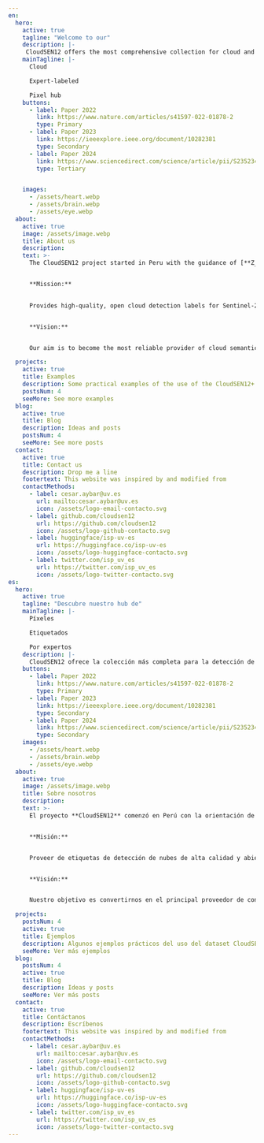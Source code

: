 ```yaml
---
en:
  hero:
    active: true
    tagline: "Welcome to our"
    description: |-
     CloudSEN12 offers the most comprehensive collection for cloud and cloud shadow detection in Sentinel-2.
    mainTagline: |-
      Cloud

      Expert-labeled

      Pixel hub
    buttons:
      - label: Paper 2022
        link: https://www.nature.com/articles/s41597-022-01878-2
        type: Primary
      - label: Paper 2023
        link: https://ieeexplore.ieee.org/document/10282381
        type: Secondary
      - label: Paper 2024
        link: https://www.sciencedirect.com/science/article/pii/S2352340924008163
        type: Tertiary


    images:
      - /assets/heart.webp
      - /assets/brain.webp
      - /assets/eye.webp
  about:
    active: true
    image: /assets/image.webp
    title: About us
    description: 
    text: >-
      The CloudSEN12 project started in Peru with the guidance of [**Z_GIS**](https://www.plus.ac.at/geoinformatik/?lang=en) and the [**ISP**](https://isp.uv.es/). This initiative addresses the challenge of processing cloud-contaminated imagery, focusing on tropical regions where existing cloud detection algorithms frequently underperform. We quickly identified that this shortcoming was due to the absence of high-quality labels on this region. To address this issue, we decided to create a globally diverse dataset with a strong focus on quality to improve SOTA cloud detection capabilities. After the dataset’s release in December 2022 and receiving valuable feedback, the team was motivated to improve further. This led to **CloudSEN12+**, where, with the acquired knowledge, we refined the dataset ensuring maximum trustworthiness.


      **Mission:**
      

      Provides high-quality, open cloud detection labels for Sentinel-2, ensuring fair global data distribution.


      **Vision:**


      Our aim is to become the most reliable provider of cloud semantic annotations across multiple optical remote sensing sensors. We strive to provide researchers and industries with the necessary models and datasets to perform accurate cloud screening.

  projects:
    active: true
    title: Examples
    description: Some practical examples of the use of the CloudSEN12+
    postsNum: 4
    seeMore: See more examples
  blog:
    active: true
    title: Blog
    description: Ideas and posts
    postsNum: 4
    seeMore: See more posts
  contact:
    active: true
    title: Contact us
    description: Drop me a line
    footertext: This website was inspired by and modified from
    contactMethods:
      - label: cesar.aybar@uv.es
        url: mailto:cesar.aybar@uv.es
        icon: /assets/logo-email-contacto.svg
      - label: github.com/cloudsen12
        url: https://github.com/cloudsen12
        icon: /assets/logo-github-contacto.svg
      - label: huggingface/isp-uv-es
        url: https://huggingface.co/isp-uv-es
        icon: /assets/logo-huggingface-contacto.svg
      - label: twitter.com/isp_uv_es
        url: https://twitter.com/isp_uv_es
        icon: /assets/logo-twitter-contacto.svg
es:
  hero:
    active: true
    tagline: "Descubre nuestro hub de"
    mainTagline: |-
      Píxeles

      Etiquetados

      Por expertos
    description: |-
      CloudSEN12 ofrece la colección más completa para la detección de nubes y sombras de nubes en Sentinel-2.
    buttons:
      - label: Paper 2022
        link: https://www.nature.com/articles/s41597-022-01878-2
        type: Primary
      - label: Paper 2023
        link: https://ieeexplore.ieee.org/document/10282381
        type: Secondary
      - label: Paper 2024
        link: https://www.sciencedirect.com/science/article/pii/S2352340924008163
        type: Secondary
    images:
      - /assets/heart.webp
      - /assets/brain.webp
      - /assets/eye.webp
  about:
    active: true
    image: /assets/image.webp
    title: Sobre nosotros
    description:
    text: >-
      El proyecto **CloudSEN12** comenzó en Perú con la orientación de [**Z_GIS**](https://www.plus.ac.at/geoinformatik/?lang=en) y el [**ISP**](https://isp.uv.es/). Esta iniciativa aborda el desafío de procesar imágenes contaminadas por nubes, centrándose en las regiones tropicales, donde los algoritmos existentes de detección de nubes a menudo tienen un rendimiento insuficiente. Identificamos rápidamente que esta deficiencia se debía a la falta de etiquetas de alta calidad en esta región. Para abordar este problema, decidimos crear un conjunto de datos globalmente diverso con un fuerte enfoque en la calidad para mejorar las capacidades de detección de nubes de última generación SOTA. Después del lanzamiento del conjunto de datos en diciembre de 2022 y al recibir valiosos comentarios, el equipo se motivó a mejorar aún más. Esto llevó a **CloudSEN12+**, donde, con el conocimiento adquirido, refinamos el conjunto de datos asegurando la máxima confiabilidad.


      **Misión:**


      Proveer de etiquetas de detección de nubes de alta calidad y abiertas para Sentinel-2, garantizando una distribución de datos equitativa en el planeta.


      **Visión:**


      Nuestro objetivo es convertirnos en el principal proveedor de conjuntos de datos de detección de nubes para múltiples sensores de teledetección. Nos esforzamos en proporcionar a científicos e industrias los modelos y conjuntos de datos necesarios para garantizar la correcta detección de nubes.

  projects:
    postsNum: 4
    active: true
    title: Ejemplos
    description: Algunos ejemplos prácticos del uso del dataset CloudSEN12+.
    seeMore: Ver más ejemplos
  blog:
    postsNum: 4
    active: true
    title: Blog
    description: Ideas y posts 
    seeMore: Ver más posts
  contact:
    active: true
    title: Contáctanos
    description: Escríbenos 
    footertext: This website was inspired by and modified from
    contactMethods:
      - label: cesar.aybar@uv.es
        url: mailto:cesar.aybar@uv.es
        icon: /assets/logo-email-contacto.svg
      - label: github.com/cloudsen12
        url: https://github.com/cloudsen12
        icon: /assets/logo-github-contacto.svg
      - label: huggingface/isp-uv-es
        url: https://huggingface.co/isp-uv-es
        icon: /assets/logo-huggingface-contacto.svg
      - label: twitter.com/isp_uv_es
        url: https://twitter.com/isp_uv_es
        icon: /assets/logo-twitter-contacto.svg
---
```

